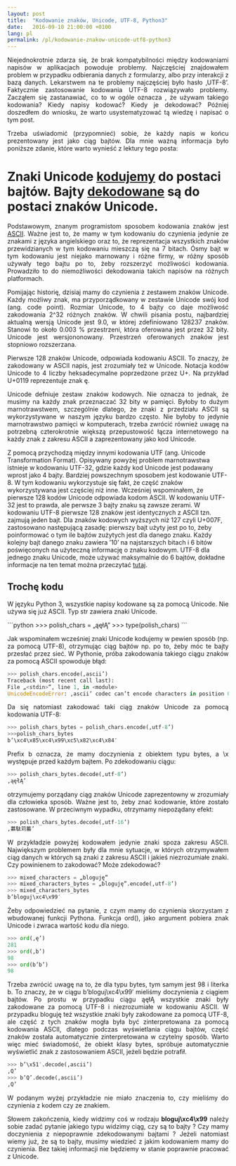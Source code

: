 ```yaml
---
layout: post
title:  "Kodowanie znaków, Unicode, UTF-8, Python3"
date:   2016-09-10 21:00:00 +0100
lang: pl
permalink: /pl/kodowanie-znakow-unicode-utf8-python3
---
```

<p align="justify">
Niejednokrotnie zdarza się, że brak kompatybilności między kodowaniami napisów w aplikacjach powoduje problemy. Najczęściej znajdowałem problem w przypadku odbierania danych z formularzy, albo przy interakcji z bazą danych. Lekarstwem na te problemy najczęściej było hasło ‚UTF-8’. Faktycznie zastosowanie kodowania UTF-8 rozwiązywało problemy. Zacząłem się zastanawiać, co to w ogóle oznacza , że używam takiego kodowania? Kiedy napisy kodować? Kiedy je dekodować? Później doszedłem do wniosku, że warto usystematyzować tą wiedzę i napisać o tym post.
</p>
<p align="justify">
Trzeba uświadomić (przypomnieć) sobie, że każdy napis w końcu prezentowany jest jako ciąg bajtów. Dla mnie ważną informacja było poniższe zdanie, które warto wynieść z lektury tego posta:
</p>

<h1>Znaki Unicode <u>kodujemy</u> do postaci bajtów. Bajty <u>dekodowane</u> są do postaci znaków Unicode.</h1>
<p align="justify">
Podstawowym, znanym programistom sposobem kodowania znaków jest <a href="https://pl.wikipedia.org/wiki/ASCII">ASCII</a>. Ważne jest to, że mamy w tym kodowaniu do czynienia jedynie ze znakami z języka angielskiego oraz to, że reprezentacja wszystkich znaków przewidzianych w tym kodowaniu mieszczą się na 7 bitach. Ósmy bajt w tym kodowaniu jest niejako marnowany i różne firmy, w różny sposób używały tego bajtu po to, żeby rozszerzyć możliwości kodowania. Prowadziło to do niemożliwości dekodowania takich napisów na różnych platformach.
</p>
<p align="justify">
Pomijając historię, dzisiaj mamy do czynienia z zestawem znaków Unicode. Każdy możliwy znak, ma przyporządkowany w zestawie Unicode swój kod (ang. code point). Rozmiar Unicode, to 4 bajty co daje możliwość zakodowania 2^32 różnych znaków.  W chwili pisania postu, najbardziej aktualną wersją Unicode jest 9.0, w której zdefiniowano 128237 znaków. Stanowi to około 0.003 % przestrzeni, która oferowana jest przez 32 bity. Unicode jest wersjononowany. Przestrzeń oferowanych znaków jest stopniowo rozszerzana.
</p>
<p align="justify">
Pierwsze 128 znaków Unicode, odpowiada kodowaniu ASCII. To znaczy, że zakodowany w ASCII napis, jest zrozumiały też w Unicode. Notacja kodów Unicode to 4 liczby heksadecymalne poprzedzone przez U+. Na przykład U+0119 reprezentuje znak ę.
</p>
<p align="justify">
Unicode defniuje zestaw znaków kodowych. Nie oznacza to jednak, że musimy na każdy znak przeznaczać 32 bity w pamięci. Byłoby to dużym marnotrawstwem, szczególnie dlatego, że znaki z przedziału ASCII są wykorzystywane w naszym języku bardzo często. Nie byłoby to jedynie marnotrawstwo pamięci w komputerach, trzeba zwrócić również uwagę na potrzebną czterokrotnie większą przepustowość łącza internetowego na każdy znak z zakresu ASCII a zaprezentowany jako kod Unicode.
</p>
<p align="justify">

Z pomocą przychodzą między innymi kodowania UTF (ang. Unicode Transformation Format). Opisywany powyżej problem marnotrawstwa istnieje w kodowaniu UTF-32, gdzie każdy kod Unicode jest podawany wprost jako 4 bajty. Bardziej powszechnym sposobem jest kodowanie UTF-8. W tym kodowaniu wykorzystuje się fakt, że część znaków wykorzystywana jest częściej niż inne. Wcześniej wspominałem, że pierwsze 128 kodów Unicode odpowiada kodom ASCII. W kodowaniu UTF-32 jest to prawda, ale perwsze 3 bajty znaku są zawsze zerami. W kodowaniu UTF-8 pierwsze 128 znaków jest identycznych z ASCII tzn. zajmują jeden bajt. Dla znaków kodowych wyższych niż 127 czyli U+007F, zastosowano następującą zasadę: pierwszy bajt użyty jest po to, żeby poinformować o tym ile bajtów zużytych jest dla danego znaku. Każdy kolejny bajt danego znaku zawiera ’10’ na najstarszych bitach i 6 bitów poświęconych na użyteczną informację o znaku kodowym. UTF-8 dla jednego znaku Unicode, może używać maksymalnie do 6 bajtów, dokładne informacje na ten temat można przeczytać <a href="https://en.wikipedia.org/wiki/UTF-8">tutaj</a>.
</p>
<h2>Trochę kodu</h2>
<p align="justify">
W języku Python 3, wszystkie napisy kodowane są za pomocą Unicode. Nie używa się już ASCII. Typ str zawiera znaki Unicode.
</p>
```python
>>> polish_chars = „ąęłĄ”
>>> type(polish_chars)
<class ‚str’>
```

<p align="justify">
Jak wspominałem wcześniej znaki Unicode kodujemy w pewien sposób (np. za pomocą UTF-8), otrzymując ciąg bajtów np. po to, żeby móc te bajty przesłać przez sieć. W Pythonie, próba zakodowania takiego ciągu znaków za pomocą ASCII spowoduje błąd:
</p>

```python
>>> polish_chars.encode(‚ascii’)
Traceback (most recent call last):
File „<stdin>”, line 1, in <module>
UnicodeEncodeError: ‚ascii’ codec can’t encode characters in position 0-3: ordinal not in range(128)
```

<p align="justify">
Da się natomiast zakodować taki ciąg znaków Unicode za pomocą kodowania UTF-8:
</p>

```python
>>> polish_chars_bytes = polish_chars.encode(‚utf-8’)
>>>polish_chars_bytes
b’\xc4\x85\xc4\x99\xc5\x82\xc4\x84′
```

<p align="justify">
Prefix b oznacza, że mamy doczynienia z obiektem typu bytes, a \x występuje przed każdym bajtem. Po zdekodowaniu ciągu:
</p>

```python
>>> polish_chars_bytes.decode(‚utf-8’)
‚ąęłĄ’
```

<p align="justify">
otrzymujemy porządany ciąg znaków Unicode zaprezentowny w zrozumiały dla człowieka sposób. Ważne jest to, żeby znać kodowanie, które zostało zastosowane. W przeciwnym wypadku, otrzymamy niepożądany efekt:
</p>

```python
>>> polish_chars_bytes.decode(‚utf-16’)
‚藄駄苅蓄’
```

<p align="justify">
W przykładzie powyżej kodowałem jedynie znaki spoza zakresu ASCII. Największym problemem były dla mnie sytuacje, w których otrzymywałem ciąg danych w których są znaki z zakresu ASCII i jakieś niezrozumiałe znaki. Czy powinienem to zakodować? Może zdekodować?
</p>

```python
>>> mixed_characters = „bloguję”
>>> mixed_characters_bytes = „bloguję”.encode(‚utf-8’)
>>> mixed_characters_bytes
b’bloguj\xc4\x99′
```

<p align="justify">
Żeby odpowiedzieć na pytanie, z czym mamy do czynienia skorzystam z wbudowanej funkcji Pythona. Funkcja ord(), jako argument pobiera znak Unicode i zwraca wartość kodu dla niego.
</p>

```python
>>> ord(‚ę’)
281
>>> ord(‚b’)
98
>>> ord(b’b’)
98
```

<p align="justify">
Trzeba zwrócić uwagę na to, że dla typu bytes, tym samym jest 98 i literka b. To znaczy, że w ciągu b’bloguj\xc4\x99′ mieliśmy doczynienia z ciągiem bajtów. Po prostu w przypadku ciągu ąęłĄ wszystkie znaki były zakodowane za pomocą UTF-8 i niezrozumiałe w kodowaniu ASCII.  W przypadku bloguję też wszystkie znaki były zakodowane za pomocą UTF-8, ale część z tych znaków mogła była być zinterpretowana za pomocą kodowania ASCII, dlatego podczas wyświetlania ciągu bajtów, część znaków została automatycznie zinterpretowana w czytelny sposób. Warto więc mieć świadomość, że obiekt klasy bytes, spróbuje automatycznie wyświetlić znak z zastosowaniem ASCII, jeżeli będzie potrafił.
</p>

```python
>>> b’\x51′.decode(‚ascii’)
‚Q’
>>> b’Q’.decode(‚ascii’)
‚Q’
```

<p align="justify">
W podanym wyżej przykładzie nie miało znaczenia to, czy mieliśmy do czynienia z kodem czy ze znakiem.
</p>
<p align="justify">
Słowem zakończenia, kiedy widzimy coś w rodzaju <b>bloguj\xc4\x99</b> należy sobie zadać pytanie jakiego typu widzimy ciąg, czy są to bajty ? Czy mamy doczynienia z niepoprawnie zdekodowanymi bajtami ? Jeżeli natomiast wiemy już, że są to bajty, musimy wiedzieć z jakim kodowaniem mamy do czynienia. Bez takiej informacji nie będziemy w stanie poprawnie pracować z Unicode.
</p>